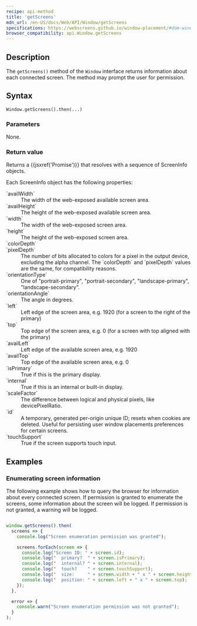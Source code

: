 ```yaml
---
recipe: api-method
title: 'getScreens'
mdn_url: /en-US/docs/Web/API/Window/getScreens
specifications: https://webscreens.github.io/window-placement/#dom-window-getscreens
browser_compatibility: api.Window.getScreens
---
```


## Description

The `getScreens()` method of the `Window` interface returns information about each connected screen. The method may prompt the user for permission.

## Syntax

`Window.getScreens().then(...)`

### Parameters

None.

### Return value

Returns a {{jsxref('Promise')}} that resolves with a sequence of ScreenInfo objects.

Each ScreenInfo object has the following properties:

<dl>
  <dt>`availWidth`
  <dd>The width of the web-exposed available screen area.
  <dt>`availHeight`
  <dd>The height of the web-exposed available screen area.
  <dt>`width`
  <dd>The width of the web-exposed screen area.
  <dt>`height`
  <dd>The height of the web-exposed screen area.
  <dt>`colorDepth`
  <dt>`pixelDepth`
  <dd>The number of bits allocated to colors for a pixel in the output device, excluding the alpha channel. The `colorDepth` and `pixelDepth` values are the same, for compatibility reasons.

  <dt>`orientationType`
  <dd>One of "portrait-primary",  "portrait-secondary",  "landscape-primary",  "landscape-secondary".
  <dt>`orientationAngle`
  <dd>The angle in degrees.

  <dt>`left`
  <dd>Left edge of the screen area, e.g. 1920 (for a screen to the right of the primary)
  <dt>`top`
  <dd>Top edge of the screen area, e.g. 0 (for a screen with top aligned with the primary)
  <dt>`availLeft`
  <dd>Left edge of the available screen area, e.g. 1920
  <dt>`availTop`
  <dd>Top edge of the available screen area, e.g. 0

  <dt>`isPrimary`
  <dd>True if this is the primary display.
  <dt>`internal`
  <dd>True if this is an internal or built-in display.
  <dt>`scaleFactor`
  <dd>The difference between logical and physical pixels, like devicePixelRatio.
  <dt>`id`
  <dd>A temporary, generated per-origin unique ID; resets when cookies are deleted. Useful for persisting user window placements preferences for certain screens.
  <dt>`touchSupport`
  <dd>True if the screen supports touch input.
</dl>

## Examples

### Enumerating screen information

The following example shows how to query the browser for information about
every connected screen. If permission is granted to enumerate the screens,
some information about the screen will be logged. If permission is not
granted, a warning will be logged.


```js

window.getScreens().then(
  screens => {
    console.log("Screen enumeration permission was granted");

    screens.forEach(screen => {
      console.log("Screen ID: " + screen.id);
      console.log("  primary?  " + screen.isPrimary);
      console.log("  internal? " + screen.internal);
      console.log("  touch?    " + screen.touchSupport);
      console.log("  size:     " + screen.width + " x " + screen.height);
      console.log("  position: " + screen.left + " x " + screen.top);
    });
  },

  error => {
    console.warn("Screen enumeration permission was not granted");
  }
);
```
